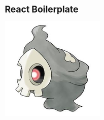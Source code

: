 # React Boilerplate
![Duskull](https://raw.githubusercontent.com/mvfsillva/duskull-boilerplate/master/.github/duskull.jpeg?token=AEXgDGMbCpcHrhcWFCl8783kzhu2wWT7ks5ba-ocwA%3D%3D)
